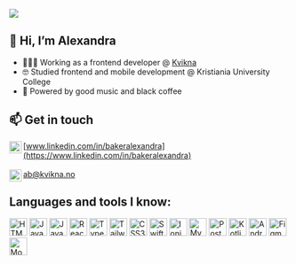 ![](https://komarev.com/ghpvc/?username=alba688)


## 👋  Hi, I’m Alexandra
- 👩🏻‍💻  Working as a frontend developer @ [Kvikna](https://www.kvikna.no/)
- 🤓  Studied frontend and mobile development @ Kristiania University College
- 🔋  Powered by good music and black coffee

## 📫  Get in touch



<img align="left" alt="LinkedIn" width="22px" src="https://icons-for-free.com/iconfiles/png/512/in+linkedin+icon-1320192022493255796.png" />[www.linkedin.com/in/bakeralexandra](https://www.linkedin.com/in/bakeralexandra)
<br>
<br>
<img align="left" alt="Gmail" width="22px" src="https://upload.wikimedia.org/wikipedia/commons/thumb/7/7e/Gmail_icon_%282020%29.svg/1024px-Gmail_icon_%282020%29.svg.png" /> <a href = "mailto: ab@kvikna.no">ab@kvikna.no</a>
<br>

## Languages and tools I know:
<div>
  <img alt="HTML5" src="https://cdn.jsdelivr.net/gh/devicons/devicon/icons/html5/html5-original-wordmark.svg" width="32"/>
  <img alt="Javascript" src="https://cdn.jsdelivr.net/gh/devicons/devicon/icons/javascript/javascript-original.svg" width="32"/>
  <img alt="Java" src="https://cdn.jsdelivr.net/gh/devicons/devicon/icons/java/java-original.svg" width="32"/>
  <img alt="React" src="https://cdn.jsdelivr.net/gh/devicons/devicon/icons/react/react-original.svg" width="32"/>
  <img alt="TypeScript" src="https://cdn.jsdelivr.net/gh/devicons/devicon/icons/typescript/typescript-original.svg" width="32" />
  <img alt="Tailwind CSS" src="https://cdn.jsdelivr.net/gh/devicons/devicon/icons/tailwindcss/tailwindcss-plain.svg" width="32" />
  <img alt="CSS3" src="https://cdn.jsdelivr.net/gh/devicons/devicon/icons/css3/css3-original-wordmark.svg"width="32" />
  <img alt="Swift" src="https://cdn.jsdelivr.net/gh/devicons/devicon/icons/swift/swift-original.svg" width="32" />
  <img alt="Ionic" src="https://cdn.jsdelivr.net/gh/devicons/devicon/icons/ionic/ionic-original.svg" width="32" />
  <img alt="MySQL" src="https://cdn.jsdelivr.net/gh/devicons/devicon/icons/mysql/mysql-original.svg" width="32"/>
  <img alt="PostgreSQL" src="https://cdn.jsdelivr.net/gh/devicons/devicon/icons/postgresql/postgresql-original.svg" width="32"/>
  <img alt="Kotlin" src="https://cdn.jsdelivr.net/gh/devicons/devicon/icons/kotlin/kotlin-original.svg" width="32"/>
  <img alt="Android Studio" src="https://cdn.jsdelivr.net/gh/devicons/devicon/icons/android/android-original.svg" width="32"/>
  <img alt="Figma" src="https://cdn.jsdelivr.net/gh/devicons/devicon/icons/figma/figma-original.svg" width="32"/>
  <img alt="MongoDB" src="https://cdn.jsdelivr.net/gh/devicons/devicon/icons/mongodb/mongodb-original.svg" width="32"/>
</div>
<br>
<br>

<!---
alba688/alba688 is a ✨ special ✨ repository because its `README.md` (this file) appears on your GitHub profile.
You can click the Preview link to take a look at your changes.
--->
